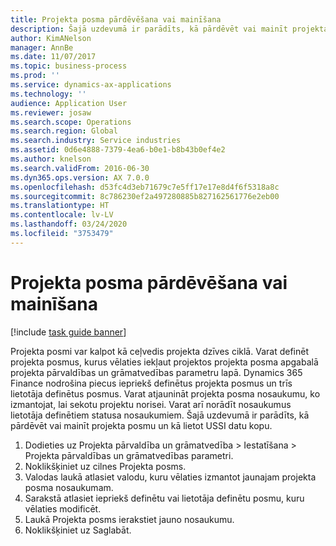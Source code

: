 ```yaml
---
title: Projekta posma pārdēvēšana vai mainīšana
description: Šajā uzdevumā ir parādīts, kā pārdēvēt vai mainīt projekta posmu.
author: KimANelson
manager: AnnBe
ms.date: 11/07/2017
ms.topic: business-process
ms.prod: ''
ms.service: dynamics-ax-applications
ms.technology: ''
audience: Application User
ms.reviewer: josaw
ms.search.scope: Operations
ms.search.region: Global
ms.search.industry: Service industries
ms.assetid: 0d6e4888-7379-4ea6-b0e1-b8b43b0ef4e2
ms.author: knelson
ms.search.validFrom: 2016-06-30
ms.dyn365.ops.version: AX 7.0.0
ms.openlocfilehash: d53fc4d3eb71679c7e5ff17e17e8d4f6f5318a8c
ms.sourcegitcommit: 8c786230ef2a497280885b827162561776e2eb00
ms.translationtype: HT
ms.contentlocale: lv-LV
ms.lasthandoff: 03/24/2020
ms.locfileid: "3753479"
---
```

# <a name="rename-or-modify-a-project-stage"></a>Projekta posma pārdēvēšana vai mainīšana

[!include [task guide banner](../../includes/task-guide-banner.md)]

Projekta posmi var kalpot kā ceļvedis projekta dzīves ciklā. Varat definēt projekta posmus, kurus vēlaties iekļaut projektos projekta posma apgabalā projekta pārvaldības un grāmatvedības parametru lapā. Dynamics 365 Finance nodrošina piecus iepriekš definētus projekta posmus un trīs lietotāja definētus posmus. Varat atjaunināt projekta posma nosaukumu, ko izmantojat, lai sekotu projektu norisei. Varat arī norādīt nosaukumus lietotāja definētiem statusa nosaukumiem. Šajā uzdevumā ir parādīts, kā pārdēvēt vai mainīt projekta posmu un kā lietot USSI datu kopu.

1. Dodieties uz Projekta pārvaldība un grāmatvedība > Iestatīšana > Projekta pārvaldības un grāmatvedības parametri.
2. Noklikšķiniet uz cilnes Projekta posms.
3. Valodas laukā atlasiet valodu, kuru vēlaties izmantot jaunajam projekta posma nosaukumam.
4. Sarakstā atlasiet iepriekš definētu vai lietotāja definētu posmu, kuru vēlaties modificēt. 
5. Laukā Projekta posms ierakstiet jauno nosaukumu.
6. Noklikšķiniet uz Saglabāt.
